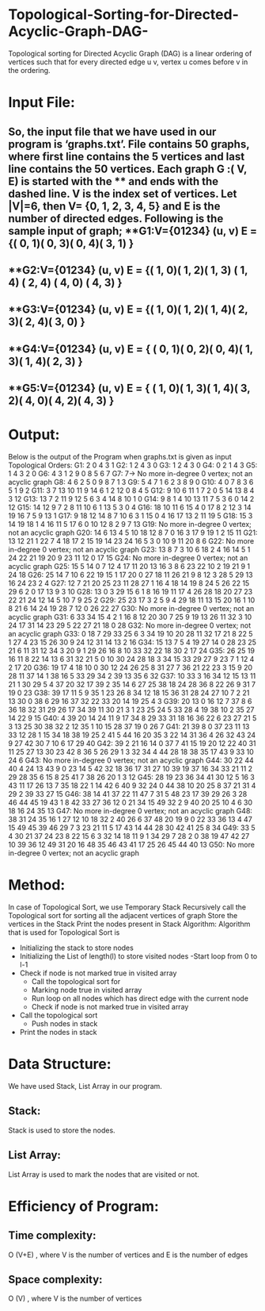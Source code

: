 # Topological-Sorting-for-Directed-Acyclic-Graph-DAG-
Topological sorting for Directed Acyclic Graph (DAG) is a linear ordering of vertices such that for every directed edge  u v, vertex u comes before v in the ordering.

# Input File:
So, the input file that we have used in our program is ‘graphs.txt’. File contains 50 graphs, where first line contains the 5 
vertices and last line contains the 50 vertices. Each graph G :( V, E) is started with the ** and ends with the dashed line. 
V is the index set of vertices. Let |V|=6, then V= {0, 1, 2, 3, 4, 5} and E is the number of directed edges.
Following is the sample input of graph;
**G1:V={01234}
(u, v) E = {( 0, 1)( 0, 3)( 0, 4)( 3, 1) }
----------------
**G2:V={01234}
(u, v) E = {( 1, 0)( 1, 2)( 1, 3) ( 1, 4) ( 2, 4) ( 4, 0) ( 4, 3) }
----------------
**G3:V={01234}
(u, v) E = {( 1, 0)( 1, 2)( 1, 4)( 2, 3)( 2, 4)( 3, 0) }
----------------
**G4:V={01234}
(u, v) E = { ( 0, 1)( 0, 2)( 0, 4)( 1, 3)( 1, 4)( 2, 3) }
----------------
**G5:V={01234}
(u, v) E = { ( 1, 0)( 1, 3)( 1, 4)( 3, 2)( 4, 0)( 4, 2)( 4, 3) }
----------------
# Output:
Below is the output of the Program when graphs.txt is given as input
Topological Orders:
G1: 2 0 4 3 1 
G2: 1 2 4 3 0
G3: 1 2 4 3 0
G4: 0 2 1 4 3
G5: 1 4 3 2 0
G6: 4 3 1 2 9 0 8 5 6 7
G7: 7-> No more in-degree 0 vertex; not an acyclic graph
G8: 4 6 2 5 0 9 8 7 1 3 
G9: 5 4 7 1 6 2 3 8 9 0
G10: 4 0 7 8 3 6 5 1 9 2
G11: 3 7 13 10 11 9 14 6 1 2 12 0 8 4 5
G12: 9 10 6 11 1 7 2 0 5 14 13 8 4 3 12
G13: 13 7 2 11 9 12 5 6 3 4 14 8 10 1 0
G14: 9 8 1 4 10 13 11 7 5 3 6 0 14 2 12
G15: 14 12 9 7 2 8 11 10 6 1 13 5 3 0 4
G16: 18 10 11 6 15 4 0 17 8 2 12 3 14 19 16 7 5 9 13 1
G17: 9 18 12 14 8 7 10 6 3 1 15 0 4 16 17 13 2 11 19 5
G18: 15 3 14 19 18 1 4 16 11 5 17 6 0 10 12 8 2 9 7 13
G19: No more in-degree 0 vertex; not an acyclic graph
G20: 14 6 13 4 5 10 18 12 8 7 0 16 3 17 9 19 1 2 15 11 
G21: 13 12 21 1 22 7 4 18 17 2 15 19 14 23 24 16 5 3 0 10 9 11 20 8 6
G22: No more in-degree 0 vertex; not an acyclic graph
G23: 13 8 7 3 10 6 18 2 4 16 14 5 1 24 22 21 19 20 9 23 11 12 0 17 15
G24: No more in-degree 0 vertex; not an acyclic graph
G25: 15 5 14 0 7 12 4 17 11 20 13 16 3 8 6 23 22 10 2 19 21 9 1 24 18
G26: 25 14 7 10 6 22 19 15 1 17 20 0 27 18 11 26 21 9 8 12 3 28 5 29 13 16 24 23 2 4 
G27: 12 7 21 20 25 23 11 28 27 1 16 4 18 14 19 8 24 5 26 22 15 29 6 2 0 17 13 9 3 10
G28: 13 0 3 29 15 6 1 8 16 19 11 17 4 26 28 18 20 27 23 22 21 24 12 14 5 10 7 9 25 2
G29: 25 23 17 3 2 5 9 4 29 18 11 13 15 20 16 1 10 8 21 6 14 24 19 28 7 12 0 26 22 27
G30: No more in-degree 0 vertex; not an acyclic graph
G31: 6 33 34 15 4 2 1 16 8 12 20 30 7 25 9 19 13 26 11 32 3 10 24 17 31 14 23 29 5 22 27 21 18 0 28
G32: No more in-degree 0 vertex; not an acyclic graph
G33: 0 18 7 29 33 25 6 3 34 19 10 20 28 11 32 17 21 8 22 5 1 27 4 23 15 26 30 9 24 12 31 14 13 2 16
G34: 15 13 7 5 4 19 27 14 0 28 23 25 21 6 11 31 12 34 3 20 9 1 29 26 16 8 10 33 32 22 18 30 2 17 24
G35: 26 25 19 16 11 8 22 14 13 6 31 32 21 5 0 10 30 24 28 18 3 34 15 33 29 27 9 23 7 1 12 4 2 17 20 
G36: 19 17 4 18 10 0 30 12 24 26 25 8 31 27 7 36 21 22 23 3 15 9 20 28 11 37 14 1 38 16 5 33 29 34 2 39 13 35 6 32
G37: 10 33 3 16 34 12 15 13 11 21 1 30 29 5 4 37 20 32 17 39 2 35 14 6 27 25 38 18 24 28 36 8 22 26 9 31 7 19 0 23
G38: 39 17 11 5 9 35 1 23 26 8 34 12 18 15 36 31 28 24 27 10 7 2 21 13 30 0 38 6 29 16 37 32 22 33 20 14 19 25 4 3
G39: 20 13 0 16 12 7 37 8 6 36 18 32 31 29 26 17 34 39 11 30 21 3 1 23 25 24 5 33 28 4 19 38 10 2 35 27 14 22 9 15
G40: 4 39 20 14 24 11 9 17 34 8 29 33 31 18 16 36 22 6 23 27 21 5 3 13 25 30 38 32 2 12 35 1 10 15 28 37 19 0 26 7 
G41: 21 39 8 0 37 23 11 13 33 12 28 1 15 34 18 38 19 25 2 41 5 44 16 20 35 3 22 14 31 36 4 26 32 43 24 9 27 42 30 7 10 6 17 29 
40
G42: 39 2 21 16 14 0 37 7 41 15 19 20 12 22 40 31 11 25 27 13 30 23 42 8 36 5 26 29 1 3 32 34 4 44 28 18 38 35 17 43 9 33 10 24 
6
G43: No more in-degree 0 vertex; not an acyclic graph
G44: 30 22 44 40 4 24 13 43 9 0 23 14 5 42 32 18 36 17 31 27 10 39 19 37 16 34 33 21 11 2 29 28 35 6 15 8 25 41 7 38 26 20 1 3 
12
G45: 28 19 23 36 34 41 30 12 5 16 3 43 11 17 26 13 7 35 18 22 1 14 42 6 40 9 32 24 0 44 38 10 20 25 8 37 21 31 4 29 2 39 33 27 
15
G46: 38 14 41 37 22 11 47 7 31 5 48 23 17 39 29 26 3 28 46 44 45 19 43 1 8 42 33 27 36 12 0 21 34 15 49 32 2 9 40 20 25 10 4 6 
30 18 16 24 35 13
G47: No more in-degree 0 vertex; not an acyclic graph
G48: 38 31 24 35 16 1 27 12 10 18 32 2 40 26 6 37 48 20 19 9 0 22 33 36 13 4 47 15 49 45 39 46 29 7 3 23 21 11 5 17 43 14 44 28 
30 42 41 25 8 34 
G49: 33 5 4 30 21 37 24 23 8 22 15 6 3 32 14 18 11 9 1 34 29 7 28 2 0 38 19 47 42 27 10 39 36 12 49 31 20 16 48 35 46 43 41 17 
25 26 45 44 40 13
G50: No more in-degree 0 vertex; not an acyclic graph

# Method:
In case of Topological Sort, we use
Temporary Stack
Recursively call the Topological sort for sorting all the adjacent vertices of graph
Store the vertices in the Stack
Print the nodes present in Stack
Algorithm:
Algorithm that is used for Topological Sort is
- Initializing the stack to store nodes
- Initializing the List of length(l) to store visited nodes
  -Start loop from 0 to l-1
- Check if node is not marked true in visited array
  - Call the topological sort for
  - Marking node true in visited array
  - Run loop on all nodes which has direct edge with the current node
  - Check if node is not marked true in visited array
- Call the topological sort
  - Push nodes in stack
- Print the nodes in stack

# Data Structure:
We have used Stack, List Array in our program.
## Stack:
Stack is used to store the nodes.
## List Array:
List Array is used to mark the nodes that are visited or not.
# Efficiency of Program:
## Time complexity:
O (V+E) , where V is the number of vertices and E is the number of edges
## Space complexity:
O (V) , where V is the number of vertices

